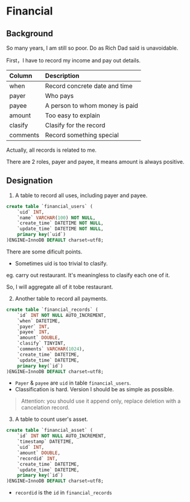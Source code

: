 # Financial

## Background

So many years, I am still so poor. Do as Rich Dad said is unavoidable.

First，I have to record my income and pay out details.

| Column   | Description                    |
| :------- | :----------------------------- |
| when     | Record concrete date and time  |
| payer    | Who pays                       |
| payee    | A person to whom money is paid |
| amount   | Too easy to explain            |
| clasify  | Clasify for the record         |
| comments | Record something special       |

Actually, all records is related to me.

There are 2 roles, payer and payee, it means amount is always positive.

## Designation

1. A table to record all uses, including payer and payee.

```sql
create table `financial_users` (
    `uid` INT,
    `name` VARCHAR(100) NOT NULL,
    `create_time` DATETIME NOT NULL,
    `update_time` DATETIME NOT NULL,
    primary key(`uid`)
)ENGINE=InnoDB DEFAULT charset=utf8;
```

There are some dificult points.

- Sometimes uid is too trivial to clasify.

eg. carry out restaurant. It's meaningless to clasify each one of it.

So, I will aggregate all of it tobe restaurant.

2. Another table to record all payments.

```sql
create table `financial_records` (
    `id` INT NOT NULL AUTO_INCREMENT,
    `when` DATETIME,
    `payer` INT,
    `payee` INT,
    `amount` DOUBLE,
    `clasify` TINYINT,
    `comments` VARCHAR(1024),
    `create_time` DATETIME,
    `update_time` DATETIME,
    primary key(`id`)
)ENGINE=InnoDB DEFAULT charset=utf8;
```

- `Payer` & `payee` are `uid` in table `financial_users`.
- Classification is hard. Version I should be as simple as possible.

> Attention: you should use it append only, replace deletion with a cancelation record.

3. A table to count user's asset.

```sql
create table `financial_asset` (
    `id` INT NOT NULL AUTO_INCREMENT,
    `timestamp` DATETIME,
    `uid` INT,
    `amount` DOUBLE,
    `recordid` INT,
    `create_time` DATETIME,
    `update_time` DATETIME,
    primary key(`id`)
)ENGINE=InnoDB DEFAULT charset=utf8;
```

- `recordid` is the `id` in `financial_records`


